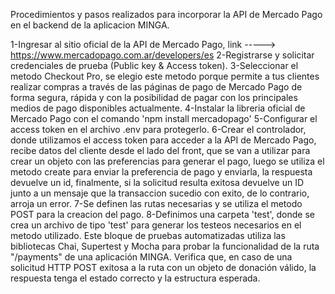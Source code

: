 Procedimientos y pasos realizados para incorporar la API de Mercado Pago en el backend de la aplicacion MINGA.

1-Ingresar al sitio oficial de la API de Mercado Pago, link -----> https://www.mercadopago.com.ar/developers/es
2-Registrarse y solicitar credenciales de prueba (Public key & Access token).
3-Seleccionar el metodo Checkout Pro, se elegio este metodo porque permite a tus clientes realizar compras a través de las páginas de pago de Mercado Pago de forma segura, rápida y con la posibilidad de pagar con los principales medios de pago disponibles actualmente.
4-Instalar la libreria oficial de Mercado Pago con el comando 'npm install mercadopago'
5-Configurar el access token en el archivo .env para protegerlo.
6-Crear el controlador, donde utilizamos el access token para acceder a la API de Mercado Pago, recibe datos del cliente desde el lado del front, que se van a utilizar para crear un objeto con las preferencias para generar el pago, luego se utiliza el metodo create para enviar la preferencia de pago y enviarla, la respuesta devuelve un id, finalmente, si la solicitud resulta exitosa devuelve un ID junto a un mensaje que la transaccion sucedio con exito, de lo contrario, arroja un error.
7-Se definen las rutas necesarias y se utiliza el metodo POST para la creacion del pago.
8-Definimos una carpeta 'test', donde se crea un archivo de tipo 'test' para generar los testeos necesarios en el metodo utilizado.
 Este bloque de pruebas automatizadas utiliza las bibliotecas Chai, Supertest y Mocha para probar la funcionalidad de la ruta "/payments" de una aplicación MINGA. Verifica que, en caso de una solicitud HTTP POST exitosa a la ruta con un objeto de donación válido, la respuesta tenga el estado correcto y la estructura esperada.


